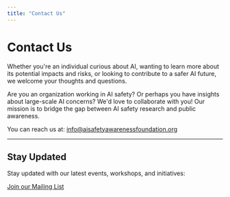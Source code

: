 ```yaml
---
title: "Contact Us"
---
```

# Contact Us

Whether you're an individual curious about AI, wanting to learn more about its potential impacts and risks, or looking to contribute to a safer AI future, we welcome your thoughts and questions.

Are you an organization working in AI safety? Or perhaps you have insights about large-scale AI concerns? We'd love to collaborate with you! Our mission is to bridge the gap between AI safety research and public awareness.

You can reach us at: [info@aisafetyawarenessfoundation.org](mailto:info@aisafetyawarenessfoundation.org)

---

## Stay Updated

Stay updated with our latest events, workshops, and initiatives:

<a href="https://docs.google.com/forms/d/e/1FAIpQLSdnuXOSyeqicQ1LlLJZeFG-5KP1gQsxwaZ9m3oz2xj0pSItGA/viewform" class="cta-button">Join our Mailing List</a>